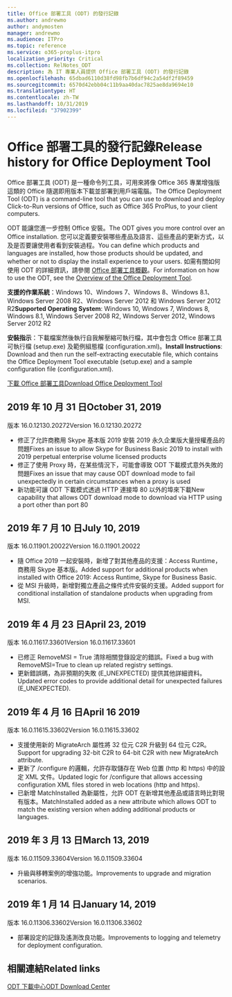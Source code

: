 ```yaml
---
title: Office 部署工具 (ODT) 的發行記錄
ms.author: andrewmo
author: andymosten
manager: andrewmo
ms.audience: ITPro
ms.topic: reference
ms.service: o365-proplus-itpro
localization_priority: Critical
ms.collection: RelNotes_ODT
description: 為 IT 專業人員提供 Office 部署工具 (ODT) 的發行記錄
ms.openlocfilehash: 65dbad6110d38fd98fb7b6df94c2a54df2f89459
ms.sourcegitcommit: 6570d42ebb04c11b9aa40dac7825ae8da9694e10
ms.translationtype: HT
ms.contentlocale: zh-TW
ms.lasthandoff: 10/31/2019
ms.locfileid: "37902399"
---
```

# <a name="release-history-for-office-deployment-tool"></a><span data-ttu-id="98734-103">Office 部署工具的發行記錄</span><span class="sxs-lookup"><span data-stu-id="98734-103">Release history for Office Deployment Tool</span></span>

<span data-ttu-id="98734-104">Office 部署工具 (ODT) 是一種命令列工具，可用來將像 Office 365 專業增強版這類的 Office 隨選即用版本下載並部署到用戶端電腦。</span><span class="sxs-lookup"><span data-stu-id="98734-104">The Office Deployment Tool (ODT) is a command-line tool that you can use to download and deploy Click-to-Run versions of Office, such as Office 365 ProPlus, to your client computers.</span></span> 


<span data-ttu-id="98734-105">ODT 能讓您進一步控制 Office 安裝。</span><span class="sxs-lookup"><span data-stu-id="98734-105">The ODT gives you more control over an Office installation.</span></span> <span data-ttu-id="98734-106">您可以定義要安裝哪些產品及語言、這些產品的更新方式，以及是否要讓使用者看到安裝過程。</span><span class="sxs-lookup"><span data-stu-id="98734-106">You can define which products and languages are installed, how those products should be updated, and whether or not to display the install experience to your users.</span></span> <span data-ttu-id="98734-107">如需有關如何使用 ODT 的詳細資訊，請參閱 [Office 部署工具概觀](https://docs.microsoft.com/zh-TW/deployoffice/overview-of-the-office-2016-deployment-tool)。</span><span class="sxs-lookup"><span data-stu-id="98734-107">For information on how to use the ODT, see the [Overview of the Office Deployment Tool](https://docs.microsoft.com/zh-TW/deployoffice/overview-of-the-office-2016-deployment-tool).</span></span>

 <span data-ttu-id="98734-108">**支援的作業系統**：Windows 10、Windows 7、Windows 8、Windows 8.1、Windows Server 2008 R2、Windows Server 2012 和 Windows Server 2012 R2</span><span class="sxs-lookup"><span data-stu-id="98734-108">**Supported Operating System**: Windows 10, Windows 7, Windows 8, Windows 8.1, Windows Server 2008 R2, Windows Server 2012, Windows Server 2012 R2</span></span> 
 
 <span data-ttu-id="98734-109">**安裝指示**：下載檔案然後執行自我解壓縮可執行檔，其中會包含 Office 部署工具可執行檔 (setup.exe) 及範例組態檔 (configuration.xml)。</span><span class="sxs-lookup"><span data-stu-id="98734-109">**Install Instructions**: Download and then run the self-extracting executable file, which contains the Office Deployment Tool executable (setup.exe) and a sample configuration file (configuration.xml).</span></span> 

[<span data-ttu-id="98734-110">下載 Office 部署工具</span><span class="sxs-lookup"><span data-stu-id="98734-110">Download Office Deployment Tool</span></span>](https://www.microsoft.com/en-us/download/confirmation.aspx?id=49117)


## <a name="october-31-2019"></a><span data-ttu-id="98734-111">2019 年 10 月 31 日</span><span class="sxs-lookup"><span data-stu-id="98734-111">October 31, 2019</span></span>

<span data-ttu-id="98734-112">版本 16.0.12130.20272</span><span class="sxs-lookup"><span data-stu-id="98734-112">Version 16.0.12130.20272</span></span>
- <span data-ttu-id="98734-113">修正了允許商務用 Skype 基本版 2019 安裝 2019 永久企業版大量授權產品的問題</span><span class="sxs-lookup"><span data-stu-id="98734-113">Fixes an issue to allow Skype for Business Basic 2019 to install with 2019 perpetual enterprise volume licensed products</span></span>
- <span data-ttu-id="98734-114">修正了使用 Proxy 時，在某些情況下，可能會導致 ODT 下載模式意外失敗的問題</span><span class="sxs-lookup"><span data-stu-id="98734-114">Fixes an issue that may cause ODT download mode to fail unexpectedly in certain circumstances when a proxy is used</span></span>
- <span data-ttu-id="98734-115">新功能可讓 ODT 下載模式透過 HTTP 連接埠 80 以外的埠來下載</span><span class="sxs-lookup"><span data-stu-id="98734-115">New capability that allows ODT download mode to download via HTTP using a port other than port 80</span></span>


## <a name="july-10-2019"></a><span data-ttu-id="98734-116">2019 年 7 月 10 日</span><span class="sxs-lookup"><span data-stu-id="98734-116">July 10, 2019</span></span>

<span data-ttu-id="98734-117">版本 16.0.11901.20022</span><span class="sxs-lookup"><span data-stu-id="98734-117">Version 16.0.11901.20022</span></span>
- <span data-ttu-id="98734-118">隨 Office 2019 一起安裝時，新增了對其他產品的支援：Access Runtime，商務用 Skype 基本版。</span><span class="sxs-lookup"><span data-stu-id="98734-118">Added support for additional products when installed with Office 2019: Access Runtime, Skype for Business Basic.</span></span>
- <span data-ttu-id="98734-119">從 MSI 升級時，新增對獨立產品之條件式件安裝的支援。</span><span class="sxs-lookup"><span data-stu-id="98734-119">Added support for conditional installation of standalone products when upgrading from MSI.</span></span>

## <a name="april-23-2019"></a><span data-ttu-id="98734-120">2019 年 4 月 23 日</span><span class="sxs-lookup"><span data-stu-id="98734-120">April 23, 2019</span></span>

<span data-ttu-id="98734-121">版本 16.0.11617.33601</span><span class="sxs-lookup"><span data-stu-id="98734-121">Version 16.0.11617.33601</span></span>
- <span data-ttu-id="98734-122">已修正 RemoveMSI = True 清除相關登錄設定的錯誤。</span><span class="sxs-lookup"><span data-stu-id="98734-122">Fixed a bug with RemoveMSI=True to clean up related registry settings.</span></span>
- <span data-ttu-id="98734-123">更新錯誤碼，為非預期的失敗 (E_UNEXPECTED) 提供其他詳細資料。</span><span class="sxs-lookup"><span data-stu-id="98734-123">Updated error codes to provide additional detail for unexpected failures (E_UNEXPECTED).</span></span>

## <a name="april-16-2019"></a><span data-ttu-id="98734-124">2019 年 4 月 16 日</span><span class="sxs-lookup"><span data-stu-id="98734-124">April 16 2019</span></span>

<span data-ttu-id="98734-125">版本 16.0.11615.33602</span><span class="sxs-lookup"><span data-stu-id="98734-125">Version 16.0.11615.33602</span></span>
- <span data-ttu-id="98734-126">支援使用新的 MigrateArch 屬性將 32 位元 C2R 升級到 64 位元 C2R。</span><span class="sxs-lookup"><span data-stu-id="98734-126">Support for upgrading 32-bit C2R to 64-bit C2R with new MigrateArch attribute.</span></span>
- <span data-ttu-id="98734-127">更新了 /configure 的邏輯，允許存取儲存在 Web 位置 (http 和 https) 中的設定 XML 文件。</span><span class="sxs-lookup"><span data-stu-id="98734-127">Updated logic for /configure that allows accessing configuration XML files stored in web locations (http and https).</span></span>
- <span data-ttu-id="98734-128">已新增 MatchInstalled 為新屬性，允許 ODT 在新增其他產品或語言時比對現有版本。</span><span class="sxs-lookup"><span data-stu-id="98734-128">MatchInstalled added as a new attribute which allows ODT to match the existing version when adding additional products or languages.</span></span>

## <a name="march-13-2019"></a><span data-ttu-id="98734-129">2019 年 3 月 13 日</span><span class="sxs-lookup"><span data-stu-id="98734-129">March 13, 2019</span></span>

<span data-ttu-id="98734-130">版本 16.0.11509.33604</span><span class="sxs-lookup"><span data-stu-id="98734-130">Version 16.0.11509.33604</span></span>
- <span data-ttu-id="98734-131">升級與移轉案例的增強功能。</span><span class="sxs-lookup"><span data-stu-id="98734-131">Improvements to upgrade and migration scenarios.</span></span>

## <a name="january-14-2019"></a><span data-ttu-id="98734-132">2019 年 1 月 14 日</span><span class="sxs-lookup"><span data-stu-id="98734-132">January 14, 2019</span></span>

<span data-ttu-id="98734-133">版本 16.0.11306.33602</span><span class="sxs-lookup"><span data-stu-id="98734-133">Version 16.0.11306.33602</span></span>
- <span data-ttu-id="98734-134">部署設定的記錄及遙測改良功能。</span><span class="sxs-lookup"><span data-stu-id="98734-134">Improvements to logging and telemetry for deployment configuration.</span></span>


## <a name="related-links"></a><span data-ttu-id="98734-135">相關連結</span><span class="sxs-lookup"><span data-stu-id="98734-135">Related links</span></span>

[<span data-ttu-id="98734-136">ODT 下載中心</span><span class="sxs-lookup"><span data-stu-id="98734-136">ODT Download Center</span></span>](https://www.microsoft.com/en-us/download/details.aspx?id=49117)